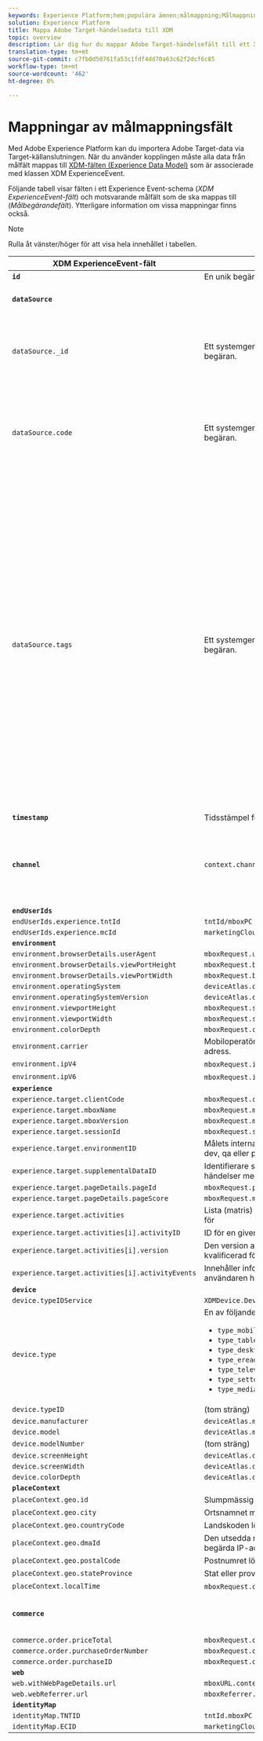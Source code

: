 ```yaml
---
keywords: Experience Platform;hem;populära ämnen;målmappning;Målmappning
solution: Experience Platform
title: Mappa Adobe Target-händelsedata till XDM
topic: overview
description: Lär dig hur du mappar Adobe Target-händelsefält till ett XDM-schema (Experience Data Model) som kan användas i Adobe Experience Platform.
translation-type: tm+mt
source-git-commit: c7fb0d50761fa53c1fdf4dd70a63c62f2dcf6c85
workflow-type: tm+mt
source-wordcount: '462'
ht-degree: 0%

---
```



# Mappningar av målmappningsfält

Med Adobe Experience Platform kan du importera Adobe Target-data via Target-källanslutningen. När du använder kopplingen måste alla data från målfält mappas till [XDM-fälten (Experience Data Model)](../../../../xdm/home.md) som är associerade med klassen XDM ExperienceEvent.

Följande tabell visar fälten i ett Experience Event-schema (*XDM ExperienceEvent-fält*) och motsvarande målfält som de ska mappas till (*Målbegärandefält*). Ytterligare information om vissa mappningar finns också.

>[!NOTE]
>
>Rulla åt vänster/höger för att visa hela innehållet i tabellen.

| XDM ExperienceEvent-fält | Fält för målbegäran | Anteckningar |
| ------------------------- | -------------------- | ----- |
| **`id`** | En unik begärandeidentifierare |
| **`dataSource`** |  | Konfigurerad till &quot;1&quot; för alla klienter. |
| `dataSource._id` | Ett systemgenererat värde som inte kan skickas med begäran. | Datakällans unika ID. Detta tillhandahålls av den person eller det system som skapade datakällan. |
| `dataSource.code` | Ett systemgenererat värde som inte kan skickas med begäran. | En genväg till det fullständiga @id:t. Minst en av koderna eller @id kan användas. Ibland kallas den här koden för integreringskoden för datakällan. |
| `dataSource.tags` | Ett systemgenererat värde som inte kan skickas med begäran. | Taggar används för att ange hur alias som representeras av en viss datakälla ska tolkas av program som använder dessa alias.<br><br>Exempel:<br><ul><li>`isAVID`: Datakällor som representerar besökar-ID:n för Analytics.</li><li>`isCRSKey`: Datakällor som representerar alias som ska användas som nycklar i CRS.</li></ul>Taggar anges när datakällan skapas, men de inkluderas även i pipeline-meddelanden när en viss datakälla refereras. |
| **`timestamp`** | Tidsstämpel för händelse |
| **`channel`** | `context.channel` | Fungerar bara med visningsleverans. Alternativen är &quot;web&quot; och &quot;mobile&quot;, med &quot;web&quot; som standard. |
| **`endUserIds`** |
| `endUserIds.experience.tntId` | `tntId/mboxPC` |
| `endUserIds.experience.mcId` | `marketingCloudVisitorId` |
| **`environment`** |
| `environment.browserDetails.userAgent` | `mboxRequest.userAgent` |
| `environment.browserDetails.viewPortHeight` | `mboxRequest.browserHeight` |
| `environment.browserDetails.viewPortWidth` | `mboxRequest.browserWidth` |
| `environment.operatingSystem` | `deviceAtlas.osName` |
| `environment.operatingSystemVersion` | `deviceAtlas.osVersion` |
| `environment.viewportHeight` | `mboxRequest.screenHeight` |
| `environment.viewportWidth` | `mboxRequest.screenWidth` |
| `environment.colorDepth` | `mboxRequest.colorDepth` |
| `environment.carrier` | Mobiloperatörens namn matchades baserat på begärans IP-adress. |
| `environment.ipV4` | `mboxRequest.ipAddress` (om i V4-format) |
| `environment.ipV6` | `mboxRequest.ipAddress` (om i V6-format) |
| **`experience`** |
| `experience.target.clientCode` | `mboxRequest.client` |
| `experience.target.mboxName` | `mboxRequest.mboxName` |
| `experience.target.mboxVersion` | `mboxRequest.mboxVersion` |
| `experience.target.sessionId` | `mboxRequest.sessionId` |
| `experience.target.environmentID` | Målets interna mappning för kunddefinierade miljöer (som dev, qa eller prod). |
| `experience.target.supplementalDataID` | Identifierare som används för att sätta ihop Target-händelser med Analytics-händelser |
| `experience.target.pageDetails.pageId` | `mboxRequest.pageId` |
| `experience.target.pageDetails.pageScore` | `mboxRequest.mboxPageValue` |
| `experience.target.activities` | Lista (matris) med aktiviteter som besökaren har kvalificerat för |
| `experience.target.activities[i].activityID` | ID för en given aktivitet som besökaren är kvalificerad för |
| `experience.target.activities[i].version` | Den version av en viss aktivitet som besökaren är kvalificerad för |
| `experience.target.activities[i].activityEvents` | Innehåller information om aktivitetshändelser som användaren har träffats med den här händelsen. |
| **`device`** |
| `device.typeIDService` | `XDMDevice.Device.TypeIDService.typeIDService_deviceatlas` |
| `device.type` | En av följande egenskaper för `deviceAtlas` (eller NULL): <ul><li>`type_mobile`</li><li>`type_tablet`</li><li>`type_desktop`</li><li>`type_ereader`</li><li>`type_television`</li><li>`type_settop`</li><li>`type_mediaplayer`</li></ul> |
| `device.typeID` | (tom sträng) |
| `device.manufacturer` | `deviceAtlas.manufacturer` |
| `device.model` | `deviceAtlas.model` |
| `device.modelNumber` | (tom sträng) |
| `device.screenHeight` | `deviceAtlas.displayHeight` |
| `device.screenWidth` | `deviceAtlas.displayWidth` |
| `device.colorDepth` | `deviceAtlas.displayColorDepth` |
| **`placeContext`** |
| `placeContext.geo.id` | Slumpmässig UID (obligatoriskt) |
| `placeContext.geo.city` | Ortsnamnet matchades baserat på begärans IP-adress. |
| `placeContext.geo.countryCode` | Landskoden löstes utifrån den begärda IP-adressen. |
| `placeContext.geo.dmaId` | Den utsedda marknadsområdeskoden löstes utifrån den begärda IP-adressen. |
| `placeContext.geo.postalCode` | Postnumret löstes utifrån den begärda IP-adressen. |
| `placeContext.geo.stateProvince` | Stat eller provins löstes utifrån begärans IP-adress. |
| `placeContext.localTime` | `mboxRequest.offsetTime` + `mboxRequest.currentServerTime` |
| **`commerce`** |  | Ange bara om det finns orderinformation i begäran. |
| `commerce.order.priceTotal` | `mboxRequest.orderTotal` |
| `commerce.order.purchaseOrderNumber` | `mboxRequest.orderId` |
| `commerce.order.purchaseID` | `mboxRequest.orderId` |
| **`web`** |
| `web.withWebPageDetails.url` | `mboxURL.context.address.url` |
| `web.webReferrer.url` | `mboxReferrer.context.address.url` |
| **`identityMap`** |
| `identityMap.TNTID` | `tntId.mboxPC` |
| `identityMap.ECID` | `marketingCloudVisitorId` |
